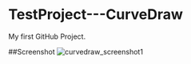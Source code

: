 # TestProject---CurveDraw
My first GitHub Project.

##Screenshot
![curvedraw_screenshot1](https://cloud.githubusercontent.com/assets/26347123/23832050/bda55c00-072d-11e7-9fa1-166c3ed5058d.PNG)
